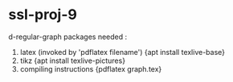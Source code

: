 # ssl-proj-9
d-regular-graph
packages needed :
  1. latex (invoked by 'pdflatex filename') {apt install texlive-base}
  2. tikz {apt install texlive-pictures}
  3. compiling instructions {pdflatex graph.tex}
